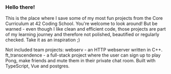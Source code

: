 ### Hello there!

This is the place where I save some of my most fun projects from the Core Curriculum at 42 Coding School. You're welcome to look around! But be warned - even though I like clean and efficient code, those projects are part of my learning journey and therefore not polished, beautified or regularly checked. Take it as an inspiration ;)

Not included team projects:
webserv - an HTTP webserver written in C++.
ft_transcendence - a full-stack project where the user can sign up to play Pong, make friends and mute them in their private chat room. Built with TypeScript, Vue and postgres.

<!--
**afrasch/afrasch** is a ✨ _special_ ✨ repository because its `README.md` (this file) appears on your GitHub profile.

Here are some ideas to get you started:

- 🔭 I’m currently working on ...
- 🌱 I’m currently learning ...
- 👯 I’m looking to collaborate on ...
- 🤔 I’m looking for help with ...
- 💬 Ask me about ...
- 📫 How to reach me: ...
- 😄 Pronouns: ...
- ⚡ Fun fact: ...
-->
